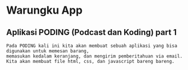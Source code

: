 # Warungku App

## Aplikasi PODING (Podcast dan Koding) part 1

```
Pada PODING kali ini kita akan membuat sebuah aplikasi yang bisa digunakan untuk memesan barang, 
memasukan kedalam keranjang, dan mengirim pemberitahuan via email.
Kita akan membuat file html, css, dan javascript bareng bareng.
```


